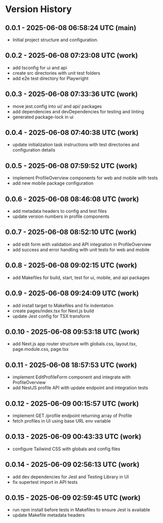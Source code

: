 # Version History

## 0.0.1 - 2025-06-08 06:58:24 UTC (main)
- Initial project structure and configuration.

## 0.0.2 - 2025-06-08 07:23:08 UTC (work)
- add tsconfig for ui and api
- create src directories with unit test folders
- add e2e test directory for Playwright

## 0.0.3 - 2025-06-08 07:33:36 UTC (work)
- move jest.config into ui/ and api/ packages
- add dependencies and devDependencies for testing and linting
- generated package-lock in ui

## 0.0.4 - 2025-06-08 07:40:38 UTC (work)
- update initialization task instructions with test directories and configuration details

## 0.0.5 - 2025-06-08 07:59:52 UTC (work)
- implement ProfileOverview components for web and mobile with tests
- add new mobile package configuration

## 0.0.6 - 2025-06-08 08:46:08 UTC (work)
- add metadata headers to config and test files
- update version numbers in profile components

## 0.0.7 - 2025-06-08 08:52:10 UTC (work)
- add edit form with validation and API integration in ProfileOverview
- add success and error handling with unit tests for web and mobile

## 0.0.8 - 2025-06-08 09:02:15 UTC (work)
- add Makefiles for build, start, test for ui, mobile, and api packages

## 0.0.9 - 2025-06-08 09:24:09 UTC (work)
- add install target to Makefiles and fix indentation
- create pages/index.tsx for Next.js build
- update Jest config for TSX transform

## 0.0.10 - 2025-06-08 09:53:18 UTC (work)
- add Next.js app router structure with globals.css, layout.tsx, page.module.css, page.tsx

## 0.0.11 - 2025-06-08 18:57:53 UTC (work)
- implement EditProfileForm component and integrate with ProfileOverview
- add NestJS profile API with update endpoint and integration tests

## 0.0.12 - 2025-06-09 00:15:57 UTC (work)
- implement GET /profile endpoint returning array of Profile
- fetch profiles in UI using base URL env variable

## 0.0.13 - 2025-06-09 00:43:33 UTC (work)
- configure Tailwind CSS with globals and config files

## 0.0.14 - 2025-06-09 02:56:13 UTC (work)
- add dev dependencies for Jest and Testing Library in UI
- fix supertest import in API tests

## 0.0.15 - 2025-06-09 02:59:45 UTC (work)
- run npm install before tests in Makefiles to ensure Jest is available
- update Makefile metadata headers
